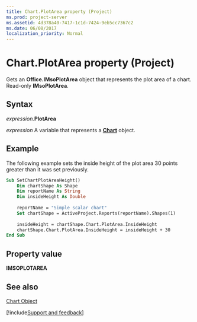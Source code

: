 ```yaml
---
title: Chart.PlotArea property (Project)
ms.prod: project-server
ms.assetid: 4d378a40-7417-1c1d-7424-9eb5cc7367c2
ms.date: 06/08/2017
localization_priority: Normal
---
```



# Chart.PlotArea property (Project)
Gets an  **Office.IMsoPlotArea** object that represents the plot area of a chart. Read-only **IMsoPlotArea**.

## Syntax

_expression_.**PlotArea**

_expression_ A variable that represents a **[Chart](Project.Chart.md)** object.


## Example

The following example sets the inside height of the plot area 30 points greater than it was set previously.


```vb
Sub SetChartPlotAreaHeight()
    Dim chartShape As Shape
    Dim reportName As String
    Dim insideHeight As Double
    
    reportName = "Simple scalar chart"
    Set chartShape = ActiveProject.Reports(reportName).Shapes(1)
    
    insideHeight = chartShape.Chart.PlotArea.InsideHeight
    chartShape.Chart.PlotArea.InsideHeight = insideHeight + 30
End Sub
```


## Property value

 **IMSOPLOTAREA**


## See also


[Chart Object](Project.chart.md)

[!include[Support and feedback](~/includes/feedback-boilerplate.md)]